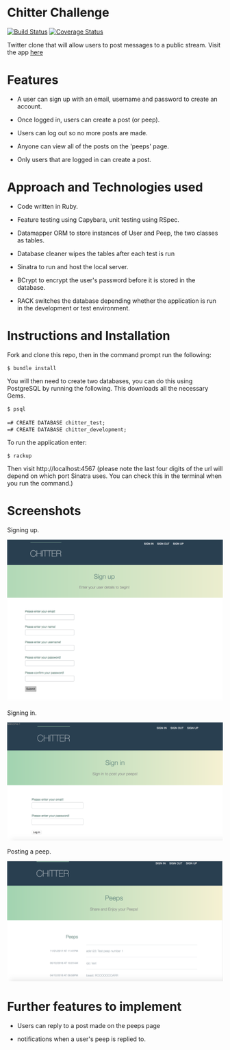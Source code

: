 # Chitter Challenge

[![Build Status](https://travis-ci.org/aabolade/chitter-challenge.svg?branch=master)](https://travis-ci.org/aabolade/chitter-challenge)
[![Coverage Status](https://coveralls.io/repos/github/aabolade/chitter-challenge/badge.svg?branch=master)](https://coveralls.io/github/aabolade/chitter-challenge?branch=master)


Twitter clone that will allow users to post messages to a public stream. Visit the app [here](https://tranquil-forest-58353.herokuapp.com)

Features
========
* A user can sign up with an email, username and password to create an account.

* Once logged in, users can create a post (or peep).

* Users can log out so no more posts are made.

* Anyone can view all of the posts on the 'peeps' page.

* Only users that are logged in can create a post.


Approach and Technologies used
==============================

* Code written in Ruby.

* Feature testing using Capybara, unit testing using RSpec.

* Datamapper ORM to store instances of User and Peep, the two classes as tables.

* Database cleaner wipes the tables after each test is run

* Sinatra to run and host the local server.

* BCrypt to encrypt the user's password before it is stored in the database.

* RACK switches the database depending whether the application is run in the development or test environment.

Instructions and Installation
=============================

Fork and clone this repo, then in the command prompt run the following:

```
$ bundle install
```

You will then need to create two databases, you can do this using PostgreSQL by running the following. This downloads all the necessary Gems.

```
$ psql

=# CREATE DATABASE chitter_test;
=# CREATE DATABASE chitter_development;
```

To run the application enter:

```
$ rackup
```

Then visit http://localhost:4567 (please note the last four digits of the url will depend on which port Sinatra uses. You can check this in the terminal when you run the command.)

Screenshots
===========

Signing up.

![alt tag](./sign_up.png)

Signing in.

![alt tag](./log_in.png)

Posting a peep.

![alt tag](./peeps.png)



Further features to implement
=============================

* Users can reply to a post made on the peeps page

* notifications when a user's peep is replied to.
